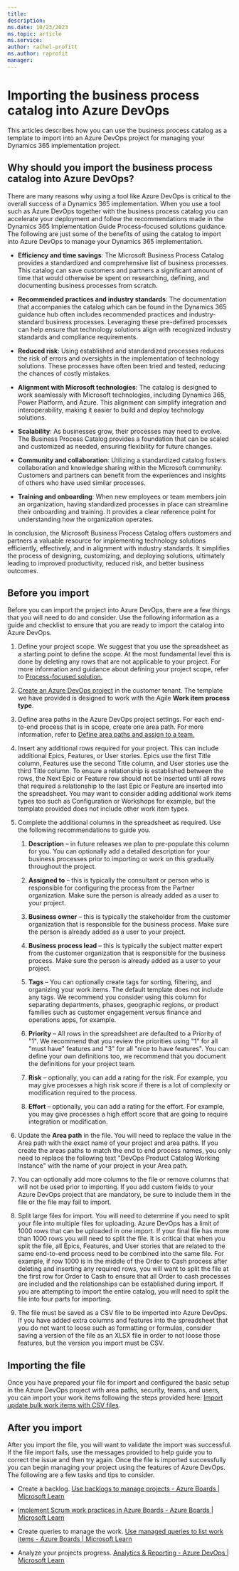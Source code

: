 ```yaml
---
title: 
description: 
ms.date: 10/23/2023
ms.topic: article
ms.service: 
author: rachel-profitt
ms.author: raprofit
manager: 
---
```


# Importing the business process catalog into Azure DevOps

This articles describes how you can use the business process catalog as a template to import into an Azure DevOps project for managing your Dynamics 365 implementation project.

## Why should you import the business process catalog into Azure DevOps?

There are many reasons why using a tool like Azure DevOps is critical to the overall success of a Dynamics 365 implementation. When you use a tool such as Azure DevOps together with the business process catalog you can accelerate your deployment and follow the recommendations made in the Dynamics 365 Implementation Guide Process-focused solutions guidance. The following are just some of the benefits of using the catalog to import into Azure DevOps to manage your Dynamics 365 implementation.

- **Efficiency and time savings**: The Microsoft Business Process Catalog provides a standardized and comprehensive list of business processes. This catalog can save customers and partners a significant amount of time that would otherwise be spent on researching, defining, and documenting business processes from scratch.

- **Recommended practices and industry standards**: The documentation that accompanies the catalog which can be found in the Dynamics 365 guidance hub often includes recommended practices and industry-standard business processes. Leveraging these pre-defined processes can help ensure that technology solutions align with recognized industry standards and compliance requirements.

- **Reduced risk**: Using established and standardized processes reduces the risk of errors and oversights in the implementation of technology solutions. These processes have often been tried and tested, reducing the chances of costly mistakes.

- **Alignment with Microsoft technologies**: The catalog is designed to work seamlessly with Microsoft technologies, including Dynamics 365, Power Platform, and Azure. This alignment can simplify integration and interoperability, making it easier to build and deploy technology solutions.

- **Scalability**: As businesses grow, their processes may need to evolve. The Business Process Catalog provides a foundation that can be scaled and customized as needed, ensuring flexibility for future changes.

- **Community and collaboration**: Utilizing a standardized catalog fosters collaboration and knowledge sharing within the Microsoft community. Customers and partners can benefit from the experiences and insights of others who have used similar processes.

- **Training and onboarding**: When new employees or team members join an organization, having standardized processes in place can streamline their onboarding and training. It provides a clear reference point for understanding how the organization operates.

In conclusion, the Microsoft Business Process Catalog offers customers and partners a valuable resource for implementing technology solutions efficiently, effectively, and in alignment with industry standards. It simplifies the process of designing, customizing, and deploying solutions, ultimately leading to improved productivity, reduced risk, and better business outcomes.

## Before you import

Before you can import the project into Azure DevOps, there are a few things that you will need to do and consider. Use the following information as a guide and checklist to ensure that you are ready to import the catalog into Azure DevOps.

1.  Define your project scope. We suggest that you use the spreadsheet as a starting point to define the scope. At the most fundamental level this is done by deleting any rows that are not applicable to your project. For more information and guidance about defining your project scope, refer to [Process-focused solution.](https://learn.microsoft.com/en-us/dynamics365/guidance/implementation-guide/process-focused-solution)

2.  [Create an Azure DevOps project](https://learn.microsoft.com/en-us/azure/devops/organizations/projects/create-project?view=azure-devops&tabs=browser) in the customer tenant. The template we have provided is designed to work with the Agile **Work item process type**.

3.  Define area paths in the Azure DevOps project settings. For each end-to-end process that is in scope, create one area path. For more information, refer to [Define area paths and assign to a team.](https://learn.microsoft.com/en-us/azure/devops/organizations/settings/set-area-paths?view=azure-devops&tabs=browser)

4.  Insert any additional rows required for your project. This can include additional Epics, Features, or User stories. Epics use the first Title column, Features use the second Title column, and User stories use the third Title column. To ensure a relationship is established between the rows, the Next Epic or Feature row should not be inserted until all rows that required a relationship to the last Epic or Feature are inserted into the spreadsheet. You may want to consider adding additional work items types too such as Configuration or Workshops for example, but the template provided does not include other work item types.

5.  Complete the additional columns in the spreadsheet as required. Use the following recommendations to guide you.

    1. **Description** – in future releases we plan to pre-populate this column for you. You can optionally add a detailed description for your business processes prior to importing or work on this gradually throughout the project.

    2. **Assigned to** – this is typically the consultant or person who is responsible for configuring the process from the Partner organization. Make sure the person is already added as a user to your project.

    3. **Business owner** – this is typically the stakeholder from the customer organization that is responsible for the business process. Make sure the person is already added as a user to your project.

    4. **Business process lead** – this is typically the subject matter expert from the customer organization that is responsible for the business process. Make sure the person is already added as a user to your project.

    5. **Tags** – You can optionally create tags for sorting, filtering, and organizing your work items. The default template does not include any tags. We recommend you consider using this column for separating departments, phases, geographic regions, or product families such as customer engagement versus finance and operations apps, for example.

    6. **Priority** – All rows in the spreadsheet are defaulted to a Priority of "1". We recommend that you review the priorities using "1" for all "must have" features and "3" for all "nice to have features". You can define your own definitions too, we recommend that you document the definitions for your project team.

    7. **Risk** – optionally, you can add a rating for the risk. For example, you may give processes a high risk score if there is a lot of complexity or modification required to the process.

    8. **Effort** – optionally, you can add a rating for the effort. For example, you may give processes a high effort score that are going to require integration or modification.

6.  Update the **Area path** in the file. You will need to replace the value in the Area path with the exact name of your project and area paths. If you create the areas paths to match the end to end process names, you only need to replace the following text "DevOps Product Catalog Working Instance" with the name of your project in your Area path.

7.  You can optionally add more columns to the file or remove columns that will not be used prior to importing. If you add custom fields to your Azure DevOps project that are mandatory, be sure to include them in the file or the file may fail to import.

8.  Split large files for import. You will need to determine if you need to split your file into multiple files for uploading. Azure DevOps has a limit of 1000 rows that can be uploaded in one import. If your final file has more than 1000 rows you will need to split the file. It is critical that when you split the file, all Epics, Features, and User stories that are related to the same end-to-end process need to be combined into the same file. For example, if row 1000 is in the middle of the Order to Cash process after deleting and inserting any required rows, you will want to split the file at the first row for Order to Cash to ensure that all Order to cash processes are included and the relationships can be established during import. If you are attempting to import the entire catalog, you will need to split the file into four parts for importing.

9.  The file must be saved as a CSV file to be imported into Azure DevOps. If you have added extra columns and features into the spreadsheet that you do not want to loose such as formatting or formulas, consider saving a version of the file as an XLSX file in order to not loose those features, but the version you import must be CSV.

## Importing the file

Once you have prepared your file for import and configured the basic setup in the Azure DevOps project with area paths, security, teams, and users, you can import your work items following the steps provided here: [Import update bulk work items with CSV files](https://learn.microsoft.com/en-us/azure/devops/boards/queries/import-work-items-from-csv?view=azure-devops).

## After you import

After you import the file, you will want to validate the import was successful. If the file import fails, use the messages provided to help guide you to correct the issue and then try again. Once the file is imported successfully you can begin managing your project using the features of Azure DevOps. The following are a few tasks and tips to consider.

-   Create a backlog. [Use backlogs to manage projects - Azure Boards \| Microsoft Learn](https://learn.microsoft.com/en-us/azure/devops/boards/backlogs/backlogs-overview?view=azure-devops)

-   [Implement Scrum work practices in Azure Boards - Azure Boards \| Microsoft Learn](https://learn.microsoft.com/en-us/azure/devops/boards/sprints/scrum-overview?view=azure-devops)

-   Create queries to manage the work. [Use managed queries to list work items - Azure Boards \| Microsoft Learn](https://learn.microsoft.com/en-us/azure/devops/boards/queries/about-managed-queries?view=azure-devops)

-   Analyze your projects progress. [Analytics & Reporting - Azure DevOps \| Microsoft Learn](https://learn.microsoft.com/en-us/azure/devops/report/?view=azure-devops)


